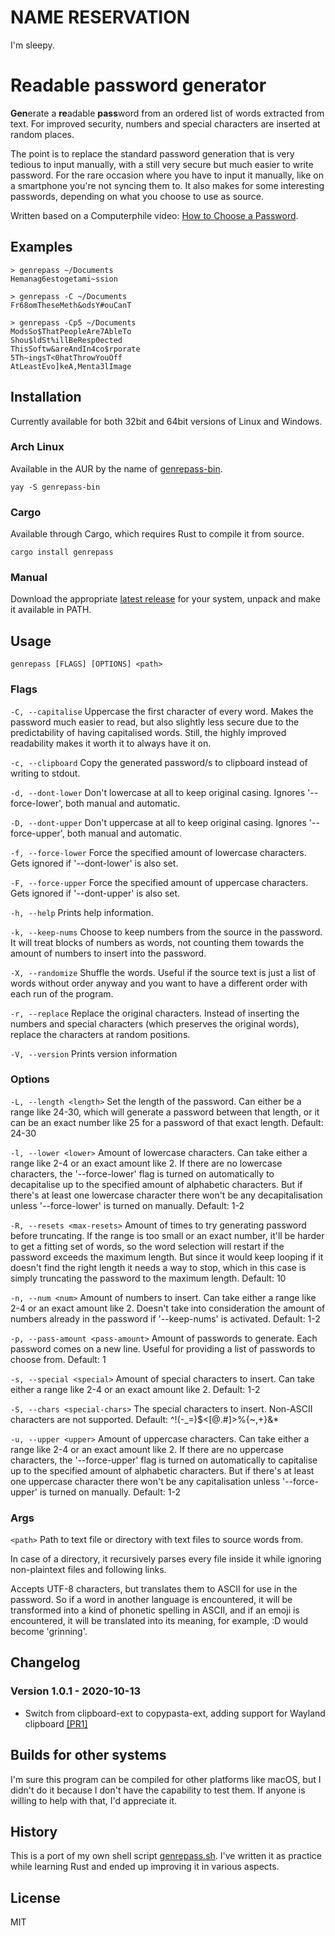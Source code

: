 # NAME RESERVATION

I'm sleepy.

# Readable password generator

**Gen**erate a **re**adable **pass**word from an ordered list of words extracted from text. For improved security, numbers and special characters are inserted at random places.

The point is to replace the standard password generation that is very tedious to input manually, with a still very secure but much easier to write password. For the rare occasion where you have to input it manually, like on a smartphone you're not syncing them to. It also makes for some interesting passwords, depending on what you choose to use as source.

Written based on a Computerphile video: [How to Choose a Password](https://youtu.be/3NjQ9b3pgIg).

## Examples

```
> genrepass ~/Documents
Hemanag6estogetami~ssion

> genrepass -C ~/Documents
Fr68omTheseMeth&odsY#ouCanT

> genrepass -Cp5 ~/Documents
ModsSo$ThatPeopleAre7AbleTo
Shou$ldSt%illBeResp0ected
ThisSoftw&areAndIn4co$rporate
5Th~ingsT<0hatThrowYouOff
AtLeastEvo]keA,Menta3lImage
```

## Installation

Currently available for both 32bit and 64bit versions of Linux and Windows.

### Arch Linux

Available in the AUR by the name of [genrepass-bin](https://aur.archlinux.org/packages/genrepass-bin/).

`yay -S genrepass-bin`

### Cargo

Available through Cargo, which requires Rust to compile it from source.

`cargo install genrepass`

### Manual

Download the appropriate [latest release](https://github.com/AlexChaplinBraz/genrepass/releases/latest) for your system, unpack and make it available in PATH.

## Usage

`genrepass [FLAGS] [OPTIONS] <path>`

### Flags

`-C, --capitalise` Uppercase the first character of every word. Makes the password much easier to read, but also slightly less secure due to the predictability of having capitalised words. Still, the highly improved readability makes it worth it to always have it on.

`-c, --clipboard` Copy the generated password/s to clipboard instead of writing to stdout.

`-d, --dont-lower` Don't lowercase at all to keep original casing. Ignores '--force-lower', both manual and automatic.

`-D, --dont-upper` Don't uppercase at all to keep original casing. Ignores '--force-upper', both manual and automatic.

`-f, --force-lower` Force the specified amount of lowercase characters. Gets ignored if '--dont-lower' is also set.

`-F, --force-upper` Force the specified amount of uppercase characters. Gets ignored if '--dont-upper' is also set.

`-h, --help` Prints help information.

`-k, --keep-nums` Choose to keep numbers from the source in the password. It will treat blocks of numbers as words, not counting them towards the amount of numbers to insert into the password.

`-X, --randomize` Shuffle the words. Useful if the source text is just a list of words without order anyway and you want to have a different order with each run of the program.

`-r, --replace` Replace the original characters. Instead of inserting the numbers and special characters (which preserves the original words), replace the characters at random positions.

`-V, --version` Prints version information


### Options

`-L, --length <length>` Set the length of the password. Can either be a range like 24-30, which will generate a password between that length, or it can be an exact number like 25 for a password of that exact length. Default: 24-30

`-l, --lower <lower>` Amount of lowercase characters. Can take either a range like 2-4 or an exact amount like 2. If there are no lowercase characters, the '--force-lower' flag is turned on automatically to decapitalise up to the specified amount of alphabetic characters. But if there's at least one lowercase character there won't be any decapitalisation unless '--force-lower' is turned on manually. Default: 1-2

`-R, --resets <max-resets>` Amount of times to try generating password before truncating. If the range is too small or an exact number, it'll be harder to get a fitting set of words, so the word selection will restart if the password exceeds the maximum length. But since it would keep looping if it doesn't find the right length it needs a way to stop, which in this case is simply truncating the password to the maximum length. Default: 10

`-n, --num <num>` Amount of numbers to insert. Can take either a range like 2-4 or an exact amount like 2. Doesn't take into consideration the amount of numbers already in the password if '--keep-nums' is activated. Default: 1-2

`-p, --pass-amount <pass-amount>` Amount of passwords to generate. Each password comes on a new line. Useful for providing a list of passwords to choose from. Default: 1

`-s, --special <special>` Amount of special characters to insert. Can take either a range like 2-4 or an exact amount like 2. Default: 1-2

`-S, --chars <special-chars>` The special characters to insert. Non-ASCII characters are not supported. Default: ^!(-_=)$<[@.#]>%{~,+}&*

`-u, --upper <upper>` Amount of uppercase characters. Can take either a range like 2-4 or an exact amount like 2. If there are no uppercase characters, the '--force-upper' flag is turned on automatically to capitalise up to the specified amount of alphabetic
characters. But if there's at least one uppercase character there won't be any capitalisation unless '--force-upper' is turned on manually. Default: 1-2

### Args

`<path>` Path to text file or directory with text files to source words from.

In case of a directory, it recursively parses every file inside it while ignoring non-plaintext files and following links.

Accepts UTF-8 characters, but translates them to ASCII for use in the password. So if a word in another language is encountered, it will be transformed into a kind of phonetic spelling in ASCII, and if an emoji is encountered, it will be translated into its meaning, for example, :D would become 'grinning'.

## Changelog

### Version 1.0.1 - 2020-10-13

- Switch from clipboard-ext to copypasta-ext, adding support for Wayland clipboard [[PR1]](https://github.com/AlexChaplinBraz/genrepass/pull/1)

## Builds for other systems

I'm sure this program can be compiled for other platforms like macOS, but I didn't do it because I don't have the capability to test them. If anyone is willing to help with that, I'd appreciate it.

## History

This is a port of my own shell script [genrepass.sh](https://github.com/AlexChaplinBraz/genrepass.sh). I've written it as practice while learning Rust and ended up improving it in various aspects.

## License

MIT
